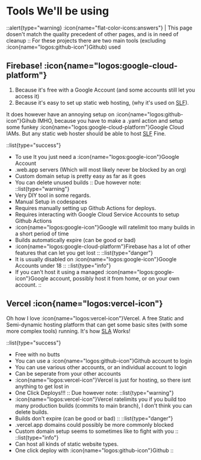 # Tools We'll be using

::alert{type="warning}
:icon{name="flat-color-icons:answers"} | This page dosen't match the quality precedent of other pages, and is in need of cleanup
::
For these projects there are two main tools (excluding :icon{name="logos:github-icon"}Github) used
## Firebase! :icon{name="logos:google-cloud-platform"}
1. Because it's free with a Google Account (and some accounts still let you access it)
2. Because it's easy to set up static web hosting, (why it's used on [SLF](https://github.com/dswan36/SillyLittleFiles)).

It does however have an annoying setup on :icon{name="logos:github-icon"}Gihub IMHO, because you have to make a .yaml action and setup some funkey :icon{name="logos:google-cloud-platform"}Google Cloud IAMs. 
But any static web hoster should be able to host [SLF](https://github.com/dswan36/SillyLittleFiles) Fine.

::list{type="success"}
- To use It you just need a :icon{name="logos:google-icon"}Google Account
- .web.app servers (Which will most likely never be blocked by an org)
- Custom domain setup is pretty easy as far as it goes
- You can delete unused builds
::
Due however note:
::list{type="warning"}
- Very DIY tool in some regards.
- Manual Setup in codespaces
- Requires manually setting up Github Actions for deploys.
- Requires interacting with Google Cloud Service Accounts to setup Github Actions
- :icon{name="logos:google-icon"}Google will ratelimit too many builds in a short period of time
- Builds automatically expire (can be good or bad)
- :icon{name="logos:google-cloud-platform"}Firebase has a lot of other features that can let you get lost
::
::list{type="danger"}
- It is usually disabled on :icon{name="logos:google-icon"}Google Accounts under 18
::
::list{type="info"}
- If you can't host it using a managed :icon{name="logos:google-icon"}Google account, possibly host it from home, or on your own account.
::

## Vercel :icon{name="logos:vercel-icon"}

Oh how I love :icon{name="logos:vercel-icon"}Vercel.
A free Static and Semi-dynamic hosting platform that can get some basic sites (with some more complex tools) running. 
It's how [SLA](https://github.com/dswan36/acprox) Works!

::list{type="success"}
- Free with no butts
- You can use a :icon{name="logos:github-icon"}Github account to login
- You can use various other accounts, or an individual account to login
- Can be seperate from your other accounts
- :icon{name="logos:vercel-icon"}Vercel is just for hosting, so there isnt anything to get lost in
- One Click Deploys!!!
::
Due however note:
::list{type="warning"}
- :icon{name="logos:vercel-icon"}Vercel ratelimits you if you build too many production builds (commits to main branch), I don't think you can delete builds.
- Builds don't expire (can be good or bad)
::
::list{type="danger"}
- .vercel.app domains could possibly be more commonly blocked
- Custom domain setup seems to sometimes like to fight with you
::
::list{type="info"}
- Can host all kinds of static website types.
- One click deploy with :icon{name="logos:github-icon"}Github
::
